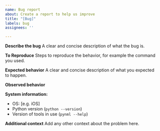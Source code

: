 ```yaml
---
name: Bug report
about: Create a report to help us improve
title: "[Bug]"
labels: bug
assignees: ''

---
```


**Describe the bug**
A clear and concise description of what the bug is.

**To Reproduce**
Steps to reproduce the behavior, for example the command you used.

**Expected behavior**
A clear and concise description of what you expected to happen.

**Observed behavior**

**System information:**
 - OS: [e.g. iOS]
 - Python version (`python --version`)
 - Version of tools in use  (`pynml --help`)


**Additional context**
Add any other context about the problem here.
